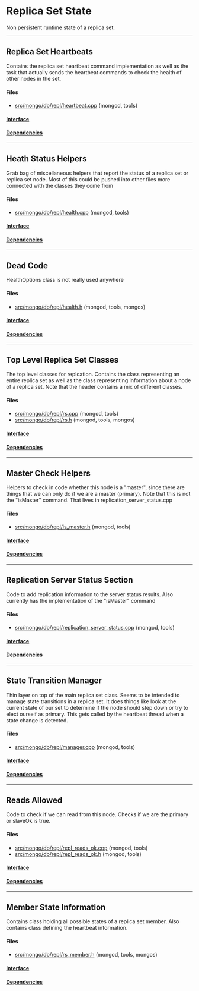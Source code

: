 # Replica Set State
Non persistent runtime state of a replica set.


-------------

## Replica Set Heartbeats
Contains the replica set heartbeat command implementation as well as the task that actually sends the heartbeat commands to check the health of other nodes in the set.

#### Files
- [src/mongo/db/repl/heartbeat.cpp](https://github.com/mongodb/mongo/tree/r2.6.0/src/mongo/db/repl/heartbeat.cpp)   (mongod, tools)

#### [Interface](interface/0)

#### [Dependencies](dependencies/0)

-------------

## Heath Status Helpers
Grab bag of miscellaneous helpers that report the status of a replica set or replica set node.  Most of this could be pushed into other files more connected with the classes they come from

#### Files
- [src/mongo/db/repl/health.cpp](https://github.com/mongodb/mongo/tree/r2.6.0/src/mongo/db/repl/health.cpp)   (mongod, tools)

#### [Interface](interface/1)

#### [Dependencies](dependencies/1)

-------------

## Dead Code
HealthOptions class is not really used anywhere

#### Files
- [src/mongo/db/repl/health.h](https://github.com/mongodb/mongo/tree/r2.6.0/src/mongo/db/repl/health.h)   (mongod, tools, mongos)

#### [Interface](interface/2)

#### [Dependencies](dependencies/2)

-------------

## Top Level Replica Set Classes
The top level classes for replcation.  Contains the class representing an entire replica set as well as the class representing information about a node of a replica set.  Note that the header contains a mix of different classes.

#### Files
- [src/mongo/db/repl/rs.cpp](https://github.com/mongodb/mongo/tree/r2.6.0/src/mongo/db/repl/rs.cpp)   (mongod, tools)
- [src/mongo/db/repl/rs.h](https://github.com/mongodb/mongo/tree/r2.6.0/src/mongo/db/repl/rs.h)   (mongod, tools, mongos)

#### [Interface](interface/3)

#### [Dependencies](dependencies/3)

-------------

## Master Check Helpers
Helpers to check in code whether this node is a "master", since there are things that we can only do if we are a master (primary).  Note that this is not the "isMaster" command.  That lives in replication\_server\_status.cpp

#### Files
- [src/mongo/db/repl/is\_master.h](https://github.com/mongodb/mongo/tree/r2.6.0/src/mongo/db/repl/is_master.h)   (mongod, tools)

#### [Interface](interface/4)

#### [Dependencies](dependencies/4)

-------------

## Replication Server Status Section
Code to add replication information to the server status results. Also currently has the implementation of the "isMaster" command

#### Files
- [src/mongo/db/repl/replication\_server\_status.cpp](https://github.com/mongodb/mongo/tree/r2.6.0/src/mongo/db/repl/replication_server_status.cpp)   (mongod, tools)

#### [Interface](interface/5)

#### [Dependencies](dependencies/5)

-------------

## State Transition Manager
Thin layer on top of the main replica set class.  Seems to be intended to manage state transitions in a replica set.  It does things like look at the current state of our set to determine if the node should step down or try to elect ourself as primary.  This gets called by the heartbeat thread when a state change is detected.

#### Files
- [src/mongo/db/repl/manager.cpp](https://github.com/mongodb/mongo/tree/r2.6.0/src/mongo/db/repl/manager.cpp)   (mongod, tools)

#### [Interface](interface/6)

#### [Dependencies](dependencies/6)

-------------

## Reads Allowed
Code to check if we can read from this node.  Checks if we are the primary or slaveOk is true.

#### Files
- [src/mongo/db/repl/repl\_reads\_ok.cpp](https://github.com/mongodb/mongo/tree/r2.6.0/src/mongo/db/repl/repl_reads_ok.cpp)   (mongod, tools)
- [src/mongo/db/repl/repl\_reads\_ok.h](https://github.com/mongodb/mongo/tree/r2.6.0/src/mongo/db/repl/repl_reads_ok.h)   (mongod, tools)

#### [Interface](interface/7)

#### [Dependencies](dependencies/7)

-------------

## Member State Information
Contains class holding all possible states of a replica set member. Also contains class defining the heartbeat information.

#### Files
- [src/mongo/db/repl/rs\_member.h](https://github.com/mongodb/mongo/tree/r2.6.0/src/mongo/db/repl/rs_member.h)   (mongod, tools, mongos)

#### [Interface](interface/8)

#### [Dependencies](dependencies/8)
